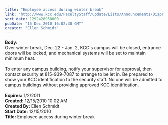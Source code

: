```yaml
---
title: "Employee access during winter break"
link: "http://www.kcc.edu/FacultyStaff/update/Lists/Announcements/DispForm.aspx?ID=48"
sort_date: 1292428958000
pubDate: "15 Dec 2010 16:02:38 GMT"
creator: "Ellen Schmidt"
---
```


<div><b>Body:</b> <div class=ExternalClass898F03221AC543C884F72DF317C32F0E><div>Over winter break, Dec. 22 - Jan. 2, KCC's campus will be closed, entrance doors will be locked, and mechanical systems will be set to maintain minimum heat. </div>
<div> </div>
<div>To enter any campus building, notify your supervisor for approval, then contact security at 815-939-7087 to arrange to be let in. Be prepared to show your KCC identification to the security staff. No one will be admitted to campus buildings without providing approved KCC identification.</div>
<div> </div></div></div>
<div><b>Expires:</b> 1/2/2011</div>
<div><b>Created:</b> 12/15/2010 10:02 AM</div>
<div><b>Created By:</b> Ellen Schmidt</div>
<div><b>Start Date:</b> 12/15/2010</div>
<div><b>Title:</b> Employee access during winter break</div>
